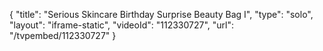 {
    "title": "Serious Skincare Birthday Surprise Beauty Bag I",
    "type": "solo",
    "layout": "iframe-static",
    "videoId": "112330727",
    "url": "\/tvpembed\/112330727"
}